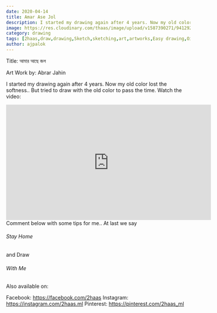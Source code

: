 ```yaml
---
date: 2020-04-14
title: Amar Ase Jol
description: I started my drawing again after 4 years. Now my old color...
image: https://res.cloudinary.com/thaas/image/upload/v1587390271/94129223_611080246151103_4939358946499743207_n.jpg_emc17p.jpg
category: drawing
tags: [2haas,draw,drawing,Sketch,sketching,art,artworks,Easy drawing,Oil pastel,Oil,Pastel,Black and white,Black,And,White,Amar,Ase,Jol,Amar ase jol,আমার আছে জল,আমার,আছে,জল]
author: ajpalok
---
```


Title: আমার আছে জল
  
Art Work by: Abrar Jahin 

I started my drawing again after 4 years. Now my old color lost the softness.. But tried to draw with the old color to pass the time. Watch the video:
<iframe width="560" height="315" src="https://www.youtube-nocookie.com/embed/aPH-It6tL0I" frameborder="0" allow="accelerometer; autoplay; encrypted-media; gyroscope; picture-in-picture" allowfullscreen></iframe>
Comment below with some tips for me..
At last we say <h6>Stay Home</h6> and Draw <h6>With Me</h6>

Also available on:

Facebook: https://facebook.com/2haas
Instagram: https://instagram.com/2haas.ml
Pinterest: https://pinterest.com/2haas_ml
